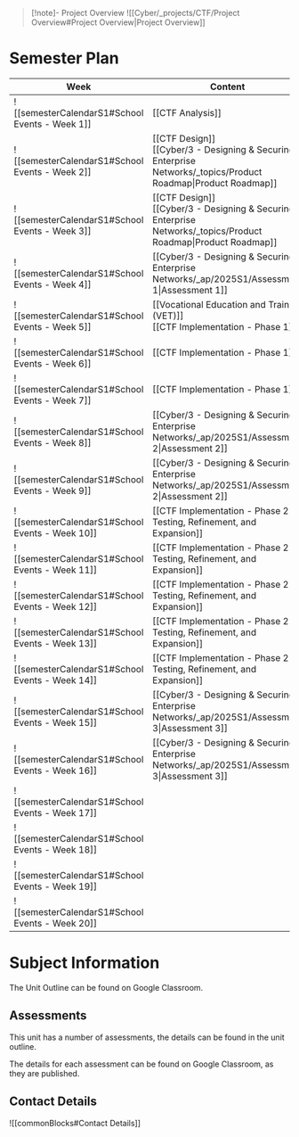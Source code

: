> [!note]- Project Overview
> ![[Cyber/_projects/CTF/Project Overview#Project Overview|Project Overview]]



# Semester Plan


| Week                                            | Content                                                                                                           | Submissions                                                                                             |
| ----------------------------------------------- | ----------------------------------------------------------------------------------------------------------------- | ------------------------------------------------------------------------------------------------------- |
| ![[semesterCalendarS1#School Events - Week 1]]  | [[CTF Analysis]]                                                                                                  |                                                                                                         |
| ![[semesterCalendarS1#School Events - Week 2]]  | [[CTF Design]]<br>[[Cyber/3 - Designing & Securing Enterprise Networks/_topics/Product Roadmap\|Product Roadmap]] |                                                                                                         |
| ![[semesterCalendarS1#School Events - Week 3]]  | [[CTF Design]]<br>[[Cyber/3 - Designing & Securing Enterprise Networks/_topics/Product Roadmap\|Product Roadmap]] |                                                                                                         |
| ![[semesterCalendarS1#School Events - Week 4]]  | [[Cyber/3 - Designing & Securing Enterprise Networks/_ap/2025S1/Assessment 1\|Assessment 1]]                      | [[Cyber/3 - Designing & Securing Enterprise Networks/_ap/2025S1/Assessment 1\|Assessment 1 Due]]        |
| ![[semesterCalendarS1#School Events - Week 5]]  | [[Vocational Education and Training (VET)]]<br>[[CTF Implementation - Phase 1]]                                   |                                                                                                         |
| ![[semesterCalendarS1#School Events - Week 6]]  | [[CTF Implementation - Phase 1]]                                                                                  |                                                                                                         |
| ![[semesterCalendarS1#School Events - Week 7]]  | [[CTF Implementation - Phase 1]]                                                                                  |                                                                                                         |
| ![[semesterCalendarS1#School Events - Week 8]]  | [[Cyber/3 - Designing & Securing Enterprise Networks/_ap/2025S1/Assessment 2\|Assessment 2]]                      |                                                                                                         |
| ![[semesterCalendarS1#School Events - Week 9]]  | [[Cyber/3 - Designing & Securing Enterprise Networks/_ap/2025S1/Assessment 2\|Assessment 2]]                      | [[Cyber/3 - Designing & Securing Enterprise Networks/_ap/2025S1/Assessment 2\|Assessment 2 Due]]        |
| ![[semesterCalendarS1#School Events - Week 10]] | [[CTF Implementation - Phase 2 - Testing, Refinement, and Expansion]]                                             |                                                                                                         |
| ![[semesterCalendarS1#School Events - Week 11]] | [[CTF Implementation - Phase 2 - Testing, Refinement, and Expansion]]                                             |                                                                                                         |
| ![[semesterCalendarS1#School Events - Week 12]] | [[CTF Implementation - Phase 2 - Testing, Refinement, and Expansion]]                                             |                                                                                                         |
| ![[semesterCalendarS1#School Events - Week 13]] | [[CTF Implementation - Phase 2 - Testing, Refinement, and Expansion]]                                             |                                                                                                         |
| ![[semesterCalendarS1#School Events - Week 14]] | [[CTF Implementation - Phase 2 - Testing, Refinement, and Expansion]]                                             |                                                                                                         |
| ![[semesterCalendarS1#School Events - Week 15]] | [[Cyber/3 - Designing & Securing Enterprise Networks/_ap/2025S1/Assessment 3\|Assessment 3]]                      |                                                                                                         |
| ![[semesterCalendarS1#School Events - Week 16]] | [[Cyber/3 - Designing & Securing Enterprise Networks/_ap/2025S1/Assessment 3\|Assessment 3]]                      | **Friday** [[Cyber/3 - Designing & Securing Enterprise Networks/_ap/2025S1/Assessment 3\|Assessment 3]] |
| ![[semesterCalendarS1#School Events - Week 17]] |                                                                                                                   |                                                                                                         |
| ![[semesterCalendarS1#School Events - Week 18]] |                                                                                                                   |                                                                                                         |
| ![[semesterCalendarS1#School Events - Week 19]] |                                                                                                                   |                                                                                                         |
| ![[semesterCalendarS1#School Events - Week 20]] |                                                                                                                   |                                                                                                         |



# Subject Information

The Unit Outline can be found on Google Classroom.

## Assessments

This unit has a number of assessments, the details can be found in the unit outline.

The details for each assessment can be found on Google Classroom, as they are published.

## Contact Details

![[commonBlocks#Contact Details]]
